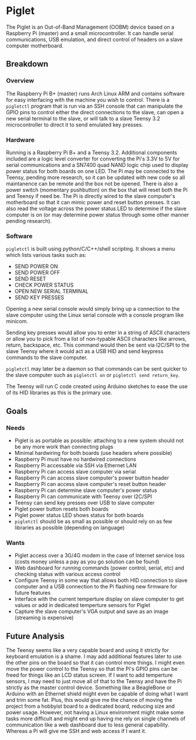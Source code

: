 # Piglet

The Piglet is an Out-of-Band Management (OOBM) device based on a Raspberry Pi (master) and a small microcontroller. It can handle serial communications, USB emulation, and direct control of headers on a slave computer motherboard.

## Breakdown

### Overview
The Raspberry Pi B+ (master) runs Arch Linux ARM and contains software for easy interfacing with the machine you wish to control. There is a `pigletctl` program that is run via an SSH console that can manipulate the GPIO pins to control either the direct connections to the slave, can open a new serial terminal to the slave, or will talk to a slave Teensy 3.2 microcontroller to direct it to send emulated key presses.

### Hardware
Running is a Raspberry Pi B+ and a Teensy 3.2. Additional components included are a logic level converter for converting the Pi's 3.3V to 5V for serial communications and a SN7400 quad NAND logic chip used to display power status for both boards on one LED. The Pi may be connected to the Teensy, pending more research, so it can be updated with new code so all maintanence can be remote and the box not be opened. There is also a power switch (momentary pushbutton) on the box that will reset both the Pi and Teensy if need be. The Pi is directly wired to the slave computer's motherboard so that it can mimic power and reset button presses. It can also read the voltage across the power status LED to determine if the slave computer is on (or may determine power status through some other manner pending research).

### Software
`pigletctl` is built using python/C/C++/shell scripting. It shows a menu which lists various tasks such as:

* SEND POWER ON
* SEND POWER OFF
* SEND RESET
* CHECK POWER STATUS
* OPEN NEW SERIAL TERMINAL
* SEND KEY PRESSES

Opening a new serial console would simply bring up a connection to the slave computer using the Linux serial console with a console program like minicom.

Sending key presses would allow you to enter in a string of ASCII characters or allow you to pick from a list of non-typable ASCII characters like arrows, return, backspace, etc. This command would then be sent via I2C/SPI to the slave Teensy where it would act as a USB HID and send keypress commands to the slave computer.

`pigletctl` may later be a daemon so that commands can be sent quicker to the slave computer such as `pigletctl on` or `pigletctl send return_key`.

The Teensy will run C code created using Arduino sketches to ease the use of its HID libraries as this is the primary use.

## Goals
### Needs
* Piglet is as portable as possible: attaching to a new system should not be any more work than connecting plugs
* Minimal hardwiring for both boards (use headers where possible)
* Raspberry Pi must have no hardwired connections
* Raspberry Pi accessable via SSH via Ethernet LAN
* Raspberry Pi can access slave computer via serial
* Raspberry Pi can access slave computer's power button header
* Raspberry Pi can access slave computer's reset button header
* Raspberry Pi can determine slave computer's power status
* Raspberry Pi can communicate with Teensy over I2C/SPI
* Teensy can send key presses over USB to slave computer
* Piglet power button resets both boards
* Piglet power status LED shows status for both boards
* `pigletctl` should be as small as possible or should rely on as few libraries as possible (depending on language)

### Wants
* Piglet access over a 3G/4G modem in the case of Internet service loss (costs money unless a pay as you go solution can be found)
* Web dashboard for running commands (power control, serial, etc) and checking status with various access control
* Configure Teensy in some way that allows both HID connection to slave computer and a USB connection to the Pi flashing new firmware for future features
* Interface with the current temperture display on slave computer to get values or add in dedicated temperture sensors for Piglet
* Capture the slave computer's VGA output and save as an image (streaming is expensive)

## Future Analysis
The Teensy seems like a very capable board and using it strictly for keyboard emulation is a shame. I may add additional features later to use the other pins on the board so that it can control more things. I might even move the power control to the Teensy so that the Pi's GPIO pins can be freed for things like an LCD status screen. If I want to add temperture sensors, I may need to just move all of that to the Teensy and have the Pi strictly as the master control device. Something like a BeagleBone or Arduino with an Ethernet shield might even be capable of doing what I want and trim some fat. Plus, this would give me the chance of moving the project from a hobbyist board to a dedicated board, reducing size and power usage. However, not having a Linux environment might make some tasks more difficult and might end up having me rely on single channels of communication like a web dashboard due to less general capability. Whereas a Pi will give me SSH and web access if I want it.